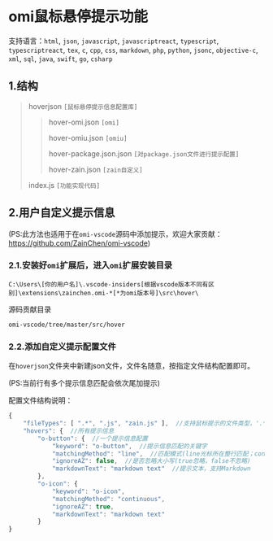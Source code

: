 # omi鼠标悬停提示功能

支持语言：`html`, `json`, `javascript`, `javascriptreact`, `typescript`, `typescriptreact`, `tex`, `c`, `cpp`, `css`, `markdown`, `php`, `python`, `jsonc`, `objective-c`, `xml`, `sql`, `java`, `swift`, `go`, `csharp`

## 1.结构

>hoverjson `[鼠标悬停提示信息配置库]`
>
>>hover-omi.json `[omi]`
>>
>>hover-omiu.json `[omiu]`
>>
>>hover-package.json.json `[对package.json文件进行提示配置]`
>>
>>hover-zain.json `[zain自定义]`
>
>index.js `[功能实现代码]`

## 2.用户自定义提示信息

(PS:此方法也适用于在`omi-vscode`源码中添加提示，欢迎大家贡献：https://github.com/ZainChen/omi-vscode)

### 2.1.安装好`omi`扩展后，进入`omi`扩展安装目录

```
C:\Users\[你的用户名]\.vscode-insiders[根据vscode版本不同有区别]\extensions\zainchen.omi-*[*为omi版本号]\src\hover\
```

源码贡献目录

```
omi-vscode/tree/master/src/hover
```

### 2.2.添加自定义提示配置文件

在`hoverjson`文件夹中新建json文件，文件名随意，按指定文件结构配置即可。

(PS:当前行有多个提示信息匹配会依次尾加提示)

配置文件结构说明：

```js
{
    "fileTypes": [ ".*", ".js", "zain.js" ],  //支持鼠标提示的文件类型，'.*'为任意类型，'.js'为指定后缀名，'zain.js'为指定文件
    "hovers": {  //所有提示信息
        "o-button": {  //一个提示信息配置
            "keyword": "o-button",  //提示信息匹配的关键字
            "matchingMethod": "line",  //匹配模式(line光标所在整行匹配；continuous光标所在不含空格的连续字符串匹配)
            "ignoreAZ": false,  //是否忽略大小写(true忽略，false不忽略)
            "markdownText": "markdown text"  //提示文本，支持Markdown
        },
        "o-icon": {
            "keyword": "o-icon",
            "matchingMethod": "continuous",
            "ignoreAZ": true,
            "markdownText": "markdown text"
        }
}
```